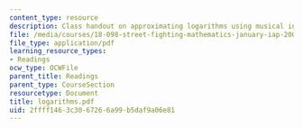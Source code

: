 ```yaml
---
content_type: resource
description: Class handout on approximating logarithms using musical intervals.
file: /media/courses/18-098-street-fighting-mathematics-january-iap-2008/2ffff1463c3067266a99b5daf9a06e81_logarithms.pdf
file_type: application/pdf
learning_resource_types:
- Readings
ocw_type: OCWFile
parent_title: Readings
parent_type: CourseSection
resourcetype: Document
title: logarithms.pdf
uid: 2ffff146-3c30-6726-6a99-b5daf9a06e81
---
```

